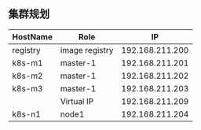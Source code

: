 ## 集群规划

| HostName | Role           | IP              |
| -------- | -------------- | --------------- |
| registry | image registry | 192.168.211.200 |
| k8s-m1   | master-1       | 192.168.211.201 |
| k8s-m2   | master-1       | 192.168.211.202 |
| k8s-m3   | master-1       | 192.168.211.203 |
|          | Virtual IP     | 192.168.211.209 |
| k8s-n1   | node1          | 192.168.211.204 |

